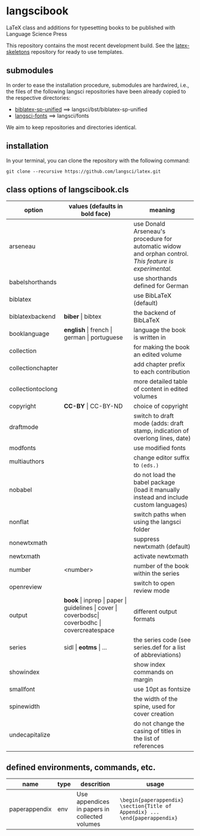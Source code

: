 # langscibook

LaTeX class and additions for typesetting books to be published with Language Science Press

This repository contains the most recent development build. See the [latex-skeletons](https://github.com/langsci/latex-skeletons) repository for ready to use templates.

## submodules

In order to ease the installation procedure, submodules are hardwired, i.e., the files of the following langsci repositories have been already copied to the respective directories:

 * [biblatex-sp-unified](https://github.com/langsci/biblatex-sp-unified) ==>  langsci/bst/biblatex-sp-unified
 * [langsci-fonts](https://github.com/langsci/langsci-fonts) ==> langsci/fonts

We aim to keep repositories and directories identical.

## installation

In your terminal, you can clone the repository with the following command:

`git clone --recursive https://github.com/langsci/latex.git`

## class options of langscibook.cls

option | values (defaults in bold face) | meaning
-------|--------|---------
arseneau | | use Donald Arseneau's procedure for automatic widow and orphan control. *This feature is experimental.*
babelshorthands | | use shorthands defined for German
biblatex | | use BibLaTeX (default)
biblatexbackend | **biber** \| bibtex  | the backend of BibLaTeX
booklanguage | **english** \| french \| german \| portuguese | language the book is written in
collection | | for making the book an edited volume
collectionchapter | | add chapter prefix to each contribution
collectiontoclong | | more detailed table of content in edited volumes
copyright | **CC-BY** \| CC-BY-ND | choice of copyright
draftmode | | switch to draft mode (adds: draft stamp, indication of overlong lines, date)
modfonts | | use modified fonts
multiauthors | | change editor suffix to `(eds.)`
nobabel | | do not load the babel package (load it manually instead and include custom languages)
nonflat | | switch paths when using the langsci folder
nonewtxmath | | suppress newtxmath (default)
newtxmath | | activate newtxmath
number | \<number\> | number of the book within the series
openreview | | switch to open review mode
output | **book** \| inprep \| paper \| guidelines \| cover \| coverbodsc\| coverbodhc \| covercreatespace | different output formats
series | sidl \| __eotms__ \| ... | the series code (see series.def for a list of abbreviations)
showindex | | show index commands on margin
smallfont | | use 10pt as fontsize
spinewidth | | the width of the spine, used for cover creation
undecapitalize | | do not change the casing of titles in the list of references

## defined environments, commands, etc.
name | type | descrition | usage
-------|--------|---------|---------
paperappendix | env | Use appendices in papers in collected volumes | `\begin{paperappendix} \section{Title of Appendix} ... \end{paperappendix}`
